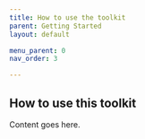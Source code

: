 ```yaml
---
title: How to use the toolkit
parent: Getting Started
layout: default

menu_parent: 0
nav_order: 3

---
```


## How to use this toolkit

Content goes here.
